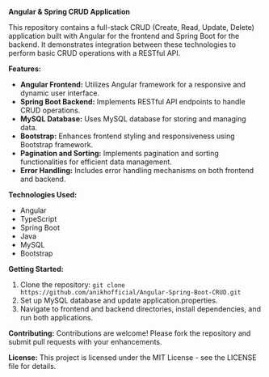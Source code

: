 **Angular & Spring CRUD Application**

This repository contains a full-stack CRUD (Create, Read, Update, Delete) application built with Angular for the frontend and Spring Boot for the backend. It demonstrates integration between these technologies to perform basic CRUD operations with a RESTful API.

**Features:**
- **Angular Frontend:** Utilizes Angular framework for a responsive and dynamic user interface.
- **Spring Boot Backend:** Implements RESTful API endpoints to handle CRUD operations.
- **MySQL Database:** Uses MySQL database for storing and managing data.
- **Bootstrap:** Enhances frontend styling and responsiveness using Bootstrap framework.
- **Pagination and Sorting:** Implements pagination and sorting functionalities for efficient data management.
- **Error Handling:** Includes error handling mechanisms on both frontend and backend.

**Technologies Used:**
- Angular
- TypeScript
- Spring Boot
- Java
- MySQL
- Bootstrap

**Getting Started:**
1. Clone the repository: `git clone https://github.com/anikhofficial/Angular-Spring-Boot-CRUD.git`
2. Set up MySQL database and update application.properties.
3. Navigate to frontend and backend directories, install dependencies, and run both applications.

**Contributing:**
Contributions are welcome! Please fork the repository and submit pull requests with your enhancements.

**License:**
This project is licensed under the MIT License - see the LICENSE file for details.
